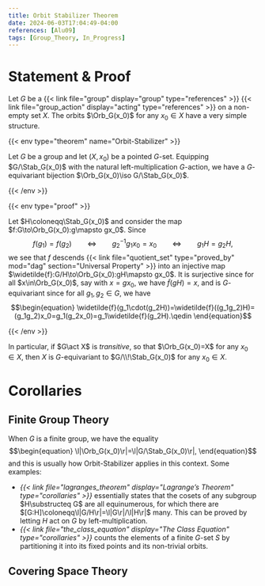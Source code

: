 ```yaml
---
title: Orbit Stabilizer Theorem
date: 2024-06-03T17:04:49-04:00
references: [Alu09]
tags: [Group_Theory, In_Progress]
---
```


# Statement & Proof

Let $G$ be a {{< link file="group" display="group" type="references" >}} {{< link file="group_action" display="acting" type="references" >}} on a non-empty set $X$. The orbits $\Orb_G(x_0)$ for any $x_0\in X$ have a very simple structure.

{{< env type="theorem" name="Orbit-Stabilizer" >}}

Let $G$ be a group and let $(X,x_0)$ be a pointed $G$-set. Equipping $G/\Stab_G(x_0)$ with the natural left-multiplication $G$-action, we have a $G$-equivariant bijection $\Orb_G(x_0)\iso G/\Stab_G(x_0)$.

{{< /env >}}

{{< env type="proof" >}}

Let $H\coloneqq\Stab_G(x_0)$ and consider the map $f:G\to\Orb_G(x_0):g\mapsto gx_0$. Since
$$\begin{equation}
    f(g_1)=f(g_2)\ \ \ \ \ \ \ \ \Leftrightarrow\ \ \ \ \ \ \ \ g_2^{-1}g_1x_0=x_0\ \ \ \ \ \ \ \ \Leftrightarrow\ \ \ \ \ \ \ \ g_1H=g_2H,
\end{equation}$$
we see that $f$ descends {{< link file="quotient_set" type="proved_by" mod="dag" section="Universal Property" >}} into an injective map $\widetilde{f}:G/H\to\Orb_G(x_0):gH\mapsto gx_0$. It is surjective since for all $x\in\Orb_G(x_0)$, say with $x=gx_0$, we have $\widetilde{f}(gH)=x$, and is $G$-equivariant since for all $g_1,g_2\in G$, we have
$$\begin{equation}
    \widetilde{f}(g_1\cdot(g_2H))=\widetilde{f}((g_1g_2)H)=(g_1g_2)x_0=g_1(g_2x_0)=g_1\widetilde{f}(g_2H).\qedin
\end{equation}$$

{{< /env >}}

In particular, if $G\act X$ is *transitive*, so that $\Orb_G(x_0)=X$ for any $x_0\in X$, then $X$ is $G$-equivariant to $G/\\!\Stab_G(x_0)$ for any $x_0\in X$.

# Corollaries

## Finite Group Theory

When $G$ is a finite group, we have the equality
$$\begin{equation}
    \l|\Orb_G(x_0)\r|=\l|G/\Stab_G(x_0)\r|,
\end{equation}$$
and this is usually how Orbit-Stabilizer applies in this context. Some examples:
* *{{< link file="lagranges_theorem" display="Lagrange’s Theorem" type="corollaries" >}}* essentially states that the cosets of any subgroup $H\substructeq G$ are all equinumerous, for which there are $[G:H]\coloneqq\l|G/H\r|=\l|G\r|/\l|H\r|$ many. This can be proved by letting $H$ act on $G$ by left-multiplication.
* *{{< link file="the_class_equation" display="The Class Equation" type="corollaries" >}}* counts the elements of a finite $G$-set $S$ by partitioning it into its fixed points and its non-trivial orbits.

## Covering Space Theory
